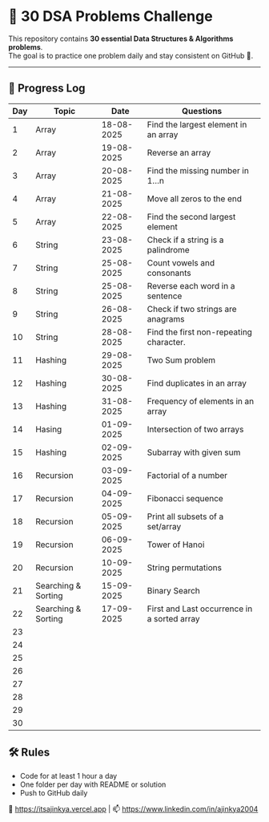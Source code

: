 # 📘 30 DSA Problems Challenge

This repository contains **30 essential Data Structures & Algorithms problems**.  
The goal is to practice one problem daily and stay consistent on GitHub 🚀.

---

## 📅 Progress Log

| Day | Topic                      | Date        | Questions                                                       |
|-----|----------------------------|------------ |-----------------------------------------------------------------|
|  1  | Array                      | 18-08-2025  | Find the largest element in an array                            |
|  2  | Array                      | 19-08-2025  | Reverse an array                                                |
|  3  | Array                      | 20-08-2025  | Find the missing number in 1…n                                  |
|  4  | Array                      | 21-08-2025  | Move all zeros to the end                                       |
|  5  | Array                      | 22-08-2025  | Find the second largest element                                 |
|  6  | String                     | 23-08-2025  | Check if a string is a palindrome                               |
|  7  | String                     | 25-08-2025  | Count vowels and consonants                                     |
|  8  | String                     | 25-08-2025  | Reverse each word in a sentence                                 |
|  9  | String                     | 26-08-2025  | Check if two strings are anagrams                               |
| 10  | String                     | 28-08-2025  | Find the first non-repeating character.                         |
| 11  | Hashing                    | 29-08-2025  | Two Sum problem                                                 |
| 12  | Hashing                    | 30-08-2025  | Find duplicates in an array                                     |
| 13  | Hashing                    | 31-08-2025  | Frequency of elements in an array                               |
| 14  | Hasing                     | 01-09-2025  | Intersection of two arrays                                      |
| 15  | Hashing                    | 02-09-2025  | Subarray with given sum                                         |
| 16  | Recursion                  | 03-09-2025  | Factorial of a number                                           |
| 17  | Recursion                  | 04-09-2025  | Fibonacci sequence                                              |
| 18  | Recursion                  | 05-09-2025  | Print all subsets of a set/array                                |
| 19  | Recursion                  | 06-09-2025  | Tower of Hanoi                                                  |
| 20  | Recursion                  | 10-09-2025  | String permutations                                             |
| 21  | Searching & Sorting        | 15-09-2025  | Binary Search                                                   |
| 22  | Searching & Sorting        | 17-09-2025  |  First and Last occurrence in a sorted array                    |
| 23  |                            |             |                                                                 |
| 24  |                            |             |                                                                 |
| 25  |                            |             |                                                                 |
| 26  |                            |             |                                                                 |
| 27  |                            |             |                                                                 |
| 28  |                            |             |                                                                 |
| 29  |                            |             |                                                                 |
| 30  |                            |             |                                                                 |




## 🛠️ Rules

- Code for at least 1 hour a day
- One folder per day with README or solution
- Push to GitHub daily



🔗 https://itsajinkya.vercel.app | 📫 https://www.linkedin.com/in/ajinkya2004








